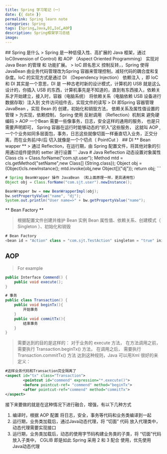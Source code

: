 ```yaml
---
title: Spring 学习笔记（一）
date: {{ date }}
permalink: Spring learn note
categories: Spring
tags: [Spring,Java,DI,IoC,AOP]
description: Spring框架学习总结
image:
---
```

<p class="description"></p>
## Spring 是什么
> Spring 是一种低侵入性、高扩展的 Java 框架，通过 IoC(Invension of Control) 和 AOP （Aspect Oriented Programming） 实现对Java Bean 的管理 和 功能扩展。
>  IoC 顾名思义 控制反转，，Spring 使得 JavaBean 由业务代码管理改为Spring 容器来管理控制，减轻代码的耦合度和复杂度。IoC 的实现方式是通过 DI （Dependency Injection） 依赖注入  ，即 IoC 和 DI 其实是一个意思，DI 是 一种古老时新的设计模式，计算机的 USB 就是这么设计的，你插入 USB  的东西，计算机事先是不知道的，直到有东西接入，依赖关系才开始建立，接入时，容器（电脑系统） 将依赖关系（电脑依赖 USB 设备进行数据存取）注入到 文件访问组件去，实现文件的读写
>  DI 即Spring 容器管理 JavaBean ，实现 Bean 的 创建，初始化和销毁方法， 依赖关系及属性值设置的管理
> 为实现，依赖控制， Spring 使用 反射调用 （Reflection）机制来 避免硬编码
> AOP 一个Bean 需要一些像事务，日志，安全这样的通用的服务， 也是只需要声明即可， Spring 容器在运行时能够动态的“织入”这些服务， 这就叫 AOP  ,一个个业务如同多层面包，事务，日志这些就像切面一样垂直切入业务，正交分离，而在业务前/中/后 切入就像是一个个切点（ PointCut ）
##  DI
** Bean wapper **
> 通过 Reflection，在运行期，由 Spring 配置文件，将其他对象的引用通过组件提供的 setter 进行设置 
``` Java
# Java Reflection 动态设置对象属性
Class cls = Class.forName("com.sjt.user");
Method mtd = cls.getMethod("setName",new Class[] {String.class});
Object obj = (Object)cls.newInstance();
mtd.invoke(obj,new Object[]{"dj"});
return obj;
```

``` Java
# Spring BeanWrapper 操作 JavaBean （和上面原理一样，更具通用性）
Object obj = Class.forName("com.sjt.user").newInstance();

BeanWrapper bw = new BeanWrapperImpl(obj);
bw.setPropertyValue("name", "dj");
System.out.println("User name=>" + bw.getPropertyValue("name");
```
** Bean Factory **
>  根据配置文件创建并维护 Bean 实例
> Bean 属性值、依赖关系、创建模式（ Singleton ）、初始化和销毁
```Java
# Bean Factory
<bean id = "Action" class = "com.sjt.TestAction" singleton = "true" init-method = "init" destroy-method = "cleanup" depends-on = "ActionManager">
```
##  AOP
>  For example
``` Java
public Interface Commend() {
    public void execute();
}
```
``` Java
# 事务
public class Transaction() {
    public void beginTx(){
        开始事务
    }
    public void commitTx(){
        结束事务
    }
}
```
>需要达到的目的是这样的： 对于业务的 execute 方法， 在方法调用之前，需要执行 Transaction.beginTx() 方法， 在调用之后， 需要执行 Transaction.commitTx() 方法
> 达到这种规则，Java 可以用Xml 很好的来定义：
``` Xml
#这样业务代码和Transaction完全隔离了
<aspect id="tx" class="Transaction">
        <pointcut id="commend" expression="*.execute()">
        <before pointcut-ref= "commend" method="beginTx">
        <after pointcut-ref="commend" method="commitTx">
</aspect>
```
接下来要做的就是在这种情况下进行融合，增强，有以下几种方式
1.  编译时，根据 AOP 配置 将日志，安全，事务等代码和业务类编译到一起
2. 运行期，业务类加载后，通过Java动态代理，将 “切面” 代码 放入代理类中， 动态代理需要实现接口
3. 运行期，业务类加载后，动态的使用字节码构建业务类的子类，将 “切面”代码放入子类中， CGLIB 即是如此
Spring 采用 2 和 3 配合 使用，优先使用 Java动态代理